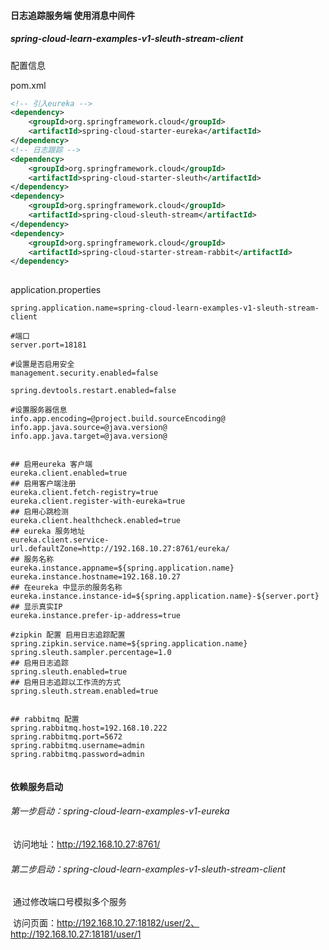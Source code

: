 #### 日志追踪服务端 使用消息中间件

##### spring-cloud-learn-examples-v1-sleuth-stream-client 



配置信息

pom.xml

```xml
<!-- 引入eureka -->
<dependency>
    <groupId>org.springframework.cloud</groupId>
    <artifactId>spring-cloud-starter-eureka</artifactId>
</dependency>
<!-- 日志跟踪 -->
<dependency>
    <groupId>org.springframework.cloud</groupId>
    <artifactId>spring-cloud-starter-sleuth</artifactId>
</dependency>	
<dependency>
    <groupId>org.springframework.cloud</groupId>
    <artifactId>spring-cloud-sleuth-stream</artifactId>
</dependency>	
<dependency>
    <groupId>org.springframework.cloud</groupId>
    <artifactId>spring-cloud-starter-stream-rabbit</artifactId>
</dependency>
		
```

application.properties

```properties
spring.application.name=spring-cloud-learn-examples-v1-sleuth-stream-client

#端口
server.port=18181

#设置是否启用安全
management.security.enabled=false

spring.devtools.restart.enabled=false

#设置服务器信息
info.app.encoding=@project.build.sourceEncoding@
info.app.java.source=@java.version@
info.app.java.target=@java.version@


## 启用eureka 客户端
eureka.client.enabled=true
## 启用客户端注册
eureka.client.fetch-registry=true
eureka.client.register-with-eureka=true
## 启用心跳检测
eureka.client.healthcheck.enabled=true
## eureka 服务地址
eureka.client.service-url.defaultZone=http://192.168.10.27:8761/eureka/
## 服务名称
eureka.instance.appname=${spring.application.name}
eureka.instance.hostname=192.168.10.27
## 在eureka 中显示的服务名称
eureka.instance.instance-id=${spring.application.name}-${server.port}
## 显示真实IP
eureka.instance.prefer-ip-address=true

#zipkin 配置 启用日志追踪配置
spring.zipkin.service.name=${spring.application.name}
spring.sleuth.sampler.percentage=1.0
## 启用日志追踪
spring.sleuth.enabled=true
## 启用日志追踪以工作流的方式
spring.sleuth.stream.enabled=true


## rabbitmq 配置
spring.rabbitmq.host=192.168.10.222
spring.rabbitmq.port=5672
spring.rabbitmq.username=admin
spring.rabbitmq.password=admin


```



#### 依赖服务启动

###### 第一步启动：spring-cloud-learn-examples-v1-eureka

​		访问地址：http://192.168.10.27:8761/

###### 第二步启动：spring-cloud-learn-examples-v1-sleuth-stream-client

​		通过修改端口号模拟多个服务

​		访问页面：http://192.168.10.27:18182/user/2、http://192.168.10.27:18181/user/1





